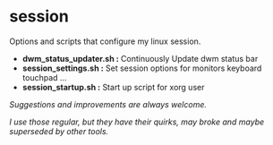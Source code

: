 
# session

Options and scripts that configure my linux session.



- **dwm_status_updater.sh :**   Continuously Update dwm status bar
- **session_settings.sh   :**   Set session options for monitors keyboard touchpad ...
- **session_startup.sh    :**   Start up script for xorg user


*Suggestions and improvements are always welcome.*

*I use those regular, but they have their quirks, may broke and maybe superseded by other tools.*
